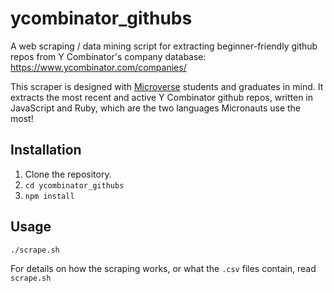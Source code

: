# ycombinator_githubs
A web scraping / data mining script for extracting beginner-friendly github repos from Y Combinator's company database: https://www.ycombinator.com/companies/

This scraper is designed with [Microverse](https://www.microverse.org/) students and graduates in mind. It extracts the most recent and active Y Combinator github repos, written in JavaScript and Ruby, which are the two languages Micronauts use the most!

## Installation

1. Clone the repository.
2. `cd ycombinator_githubs`
3. `npm install`

## Usage

`./scrape.sh`

For details on how the scraping works, or what the `.csv` files contain, read `scrape.sh`
